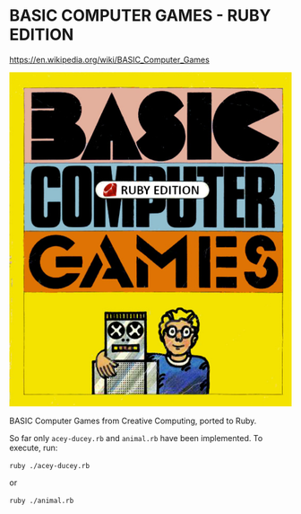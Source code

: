 # BASIC COMPUTER GAMES - RUBY EDITION



https://en.wikipedia.org/wiki/BASIC_Computer_Games

![Basic Computer Games - Ruby Edition](/images/basic_computer_games.png)

BASIC Computer Games from Creative Computing, ported to Ruby.

So far only `acey-ducey.rb` and `animal.rb` have been implemented. To execute, run:

`ruby ./acey-ducey.rb`

or

`ruby ./animal.rb`


